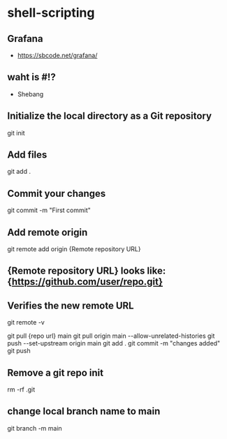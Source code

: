 # shell-scripting

## Grafana

- https://sbcode.net/grafana/

## waht is #!?

- Shebang

## Initialize the local directory as a Git repository

git init

## Add files

git add .

## Commit your changes

git commit -m "First commit"

## Add remote origin

git remote add origin {Remote repository URL}

## {Remote repository URL} looks like: {<https://github.com/user/repo.git}>

## Verifies the new remote URL

git remote -v

git pull {repo url} main
git pull origin main --allow-unrelated-histories
git push --set-upstream origin main
git add .
git commit -m "changes added"
git push

## Remove a git repo init

rm -rf .git

## change local branch name to main

git branch -m main
